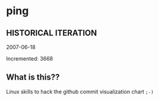 # ping

## HISTORICAL ITERATION
2007-06-18

Incremented: 3668

## What is this?? 
Linux skills to hack the github commit visualization chart `;-)`
